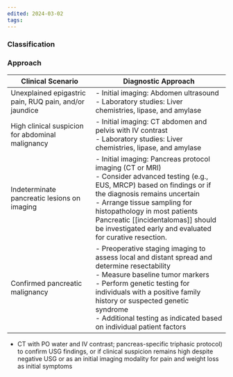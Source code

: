 ```yaml
---
edited: 2024-03-02
tags:
---
```

### Classification


### Approach
| Clinical Scenario                                      | Diagnostic Approach                                                                                                                                                                                                                                                                                                                         |
| ------------------------------------------------------ | ------------------------------------------------------------------------------------------------------------------------------------------------------------------------------------------------------------------------------------------------------------------------------------------------------------------------------------------- |
| Unexplained epigastric pain, RUQ pain, and/or jaundice | - Initial imaging: Abdomen ultrasound <br> - Laboratory studies: Liver chemistries, lipase, and amylase                                                                                                                                                                                                                                     |
| High clinical suspicion for abdominal malignancy       | - Initial imaging: CT abdomen and pelvis with IV contrast <br> - Laboratory studies: Liver chemistries, lipase, and amylase                                                                                                                                                                                                                 |
| Indeterminate pancreatic lesions on imaging            | - Initial imaging: Pancreas protocol imaging (CT or MRI) <br> - Consider advanced testing (e.g., EUS, MRCP) based on findings or if the diagnosis remains uncertain <br> - Arrange tissue sampling for histopathology in most patients <br>Pancreatic [[incidentalomas]] should be investigated early and evaluated for curative resection. |
| Confirmed pancreatic malignancy                        | - Preoperative staging imaging to assess local and distant spread and determine resectability <br> - Measure baseline tumor markers <br> - Perform genetic testing for individuals with a positive family history or suspected genetic syndrome <br> - Additional testing as indicated based on individual patient factors                  |
- CT with PO water and IV contrast; pancreas-specific triphasic protocol) to confirm USG findings, or if clinical suspicion remains high despite negative USG or as an initial imaging modality for pain and weight loss as initial symptoms
